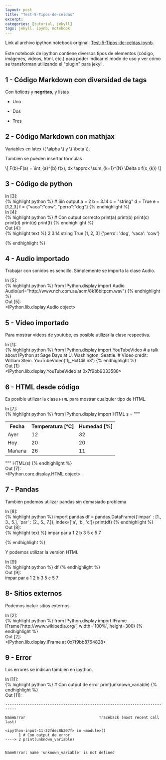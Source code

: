 ```yaml
---
layout: post
title: "Test-5-Tipos-de-celdas"
excerpt: 
categories: [tutorial, jekyll] 
tags: jekyll, ipynb, notebook
---
```

<div class="header">
Link al archivo ipython notebook original:
<a href="https://raw.githubusercontent.com/sebastiandres/sebastiandres.github.io/master/ipynb/Test-5-Tipos-de-celdas.ipynb">Test-5-Tipos-de-celdas.ipynb</a>.
</div>
<br>
Este notebook de ipython contiene diversos tipos de elementos (código, imágenes, videos, html, etc.) 
para poder indicar el modo de uso y ver cómo se transforman utilizando el "plugin" para jekyll.

## 1 - Código Markdown con diversidad de tags
Con *italicas* y **negritas**, y listas

 * Uno

 * Dos

 * Tres

## 2 - Código Markdown con mathjax
Variables en latex \\( \alpha \\) y \\( \beta \\). 

También se pueden insertar fórmulas

\\[ 
F(b)-F(a) = \int\_{a}^{b} f(x)\, dx \approx \sum\_{k=1}^{N} \Delta x f(x\_{k})
 \\]


## 3 - Código de python

<div class="in-prompt prompt-common">In [3]:</div>

<div class="input">
{% highlight python %}
# Sin output
a = 2
b = 3.14
c = "string"
d = True
e = [1,2,3]
f = {"vaca":"cow", "perro":"dog"}
{% endhighlight %}
</div>

<div class="in-prompt prompt-common">In [4]:</div>

<div class="input">
{% highlight python %}
# Con output correcto
print(a)
print(b)
print(c)
print(d)
print(e)
print(f)
{% endhighlight %}
</div>

<div class="output-prompt prompt-common">Out [4]:</div>

<div class="stream">
{% highlight text %}
2
3.14
string
True
[1, 2, 3]
{'perro': 'dog', 'vaca': 'cow'}

{% endhighlight %}
</div>

## 4 - Audio importado
Trabajar con sonidos es sencillo. Simplemente se importa la clase Audio.

<div class="in-prompt prompt-common">In [5]:</div>

<div class="input">
{% highlight python %}
from IPython.display import Audio
Audio(url="http://www.nch.com.au/acm/8k16bitpcm.wav")
{% endhighlight %}
</div>

<div class="output-prompt prompt-common">Out [5]:</div>

<div class='execute_results'>
&lt;IPython.lib.display.Audio object&gt;
</div>

## 5 - Video importado
Para mostrar videos de youtube, es posible utilizar la clase respectiva.

<div class="in-prompt prompt-common">In [1]:</div>

<div class="input">
{% highlight python %}
from IPython.display import YouTubeVideo
# a talk about IPython at Sage Days at U. Washington, Seattle.
# Video credit: William Stein.
YouTubeVideo('1j_HxD4iLn8')
{% endhighlight %}
</div>

<div class="output-prompt prompt-common">Out [1]:</div>

<div class='execute_results'>
&lt;IPython.lib.display.YouTubeVideo at 0x7f9bb9033588&gt;
</div>

## 6 - HTML desde código

Es posible utilizar la clase `HTML` para mostrar cualquier tipo de HTML.

<div class="in-prompt prompt-common">In [7]:</div>

<div class="input">
{% highlight python %}
from IPython.display import HTML
s = """<table>
<tr>
<th>Fecha</th>
<th>Temperatura [°C]</th>
<th>Humedad [%]</th>
</tr>
<tr>
<td>Ayer</td>
<td>12</td>
<td>32</td>
</tr>
<tr>
<td>Hoy</td>
<td>20</td>
<td>20</td>
</tr>
<tr>
<td>Mañana</td>
<td>26</td>
<td>11</td>
</tr>
</table>"""
HTML(s)
{% endhighlight %}
</div>

<div class="output-prompt prompt-common">Out [7]:</div>

<div class='execute_results'>
&lt;IPython.core.display.HTML object&gt;
</div>

## 7 - Pandas

También podemos utilizar pandas sin demasiado problema.

<div class="in-prompt prompt-common">In [8]:</div>

<div class="input">
{% highlight python %}
import pandas
df = pandas.DataFrame({'impar' : [1., 3., 5.], 'par' : [2., 5., 7.]}, index=['a', 'b', 'c'])
print(df)
{% endhighlight %}
</div>

<div class="output-prompt prompt-common">Out [8]:</div>

<div class="stream">
{% highlight text %}
   impar  par
a      1    2
b      3    5
c      5    7

{% endhighlight %}
</div>

Y podemos utilizar la versión HTML

<div class="in-prompt prompt-common">In [9]:</div>

<div class="input">
{% highlight python %}
df
{% endhighlight %}
</div>

<div class="output-prompt prompt-common">Out [9]:</div>

<div class='execute_results'>
   impar  par
a      1    2
b      3    5
c      5    7
</div>

## 8- Sitios externos
Podemos incluir sitios externos.

<div class="in-prompt prompt-common">In [2]:</div>

<div class="input">
{% highlight python %}
from IPython.display import IFrame
IFrame('http://www.wikipedia.org/', width='100%', height=300)
{% endhighlight %}
</div>

<div class="output-prompt prompt-common">Out [2]:</div>

<div class='execute_results'>
&lt;IPython.lib.display.IFrame at 0x7f9bb8764828&gt;
</div>

## 9 - Error
Los errores se indican también en ipython.

<div class="in-prompt prompt-common">In [11]:</div>

<div class="input">
{% highlight python %}
# Con output de error
print(unknown_variable)
{% endhighlight %}
</div>

<div class="output-prompt prompt-common">Out [11]:</div>

    ---------------------------------------------------------------------------

    NameError                                 Traceback (most recent call last)

    <ipython-input-11-22fdec8b207f> in <module>()
          1 # Con output de error
    ----> 2 print(unknown_variable)
    

    NameError: name 'unknown_variable' is not defined
